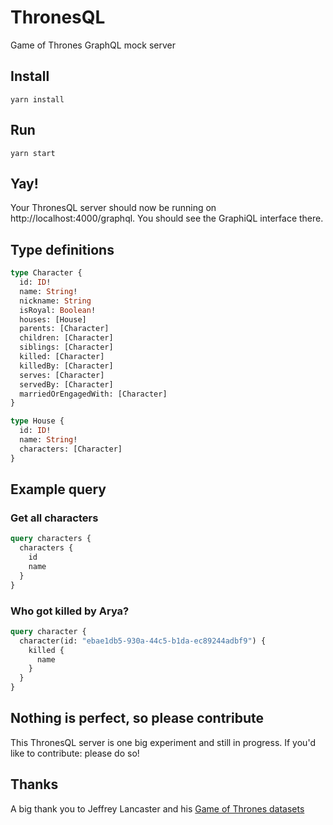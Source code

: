 # ThronesQL

Game of Thrones GraphQL mock server

## Install

`yarn install`

## Run

`yarn start`

## Yay!

Your ThronesQL server should now be running on http://localhost:4000/graphql. You should see the GraphiQL interface there.

## Type definitions

```graphql
type Character {
  id: ID!
  name: String!
  nickname: String
  isRoyal: Boolean!
  houses: [House]
  parents: [Character]
  children: [Character]
  siblings: [Character]
  killed: [Character]
  killedBy: [Character]
  serves: [Character]
  servedBy: [Character]
  marriedOrEngagedWith: [Character]
}

type House {
  id: ID!
  name: String!
  characters: [Character]
}
```

## Example query

### Get all characters

```graphql
query characters {
  characters {
    id
    name
  }
}
```

### Who got killed by Arya?

```graphql
query character {
  character(id: "ebae1db5-930a-44c5-b1da-ec89244adbf9") {
    killed {
      name
    }
  }
}
```

## Nothing is perfect, so please contribute

This ThronesQL server is one big experiment and still in progress. If you'd like to contribute: please do so!

## Thanks

A big thank you to Jeffrey Lancaster and his [Game of Thrones datasets](https://github.com/jeffreylancaster/game-of-thrones)

